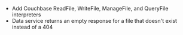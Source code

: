 - Add Couchbase ReadFile, WriteFile, ManageFile, and QueryFile interpreters
- Data service returns an empty response for a file that doesn't exist instead of a 404
